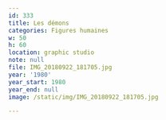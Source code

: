 ```yaml
---
id: 333
title: Les démons
categories: Figures humaines
w: 50
h: 60
location: graphic studio
note: null
file: IMG_20180922_181705.jpg
year: '1980'
year_start: 1980
year_end: null
image: /static/img/IMG_20180922_181705.jpg

---
```


